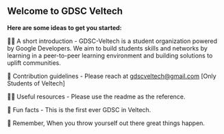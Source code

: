 ## Welcome to GDSC Veltech

**Here are some ideas to get you started:**

🙋‍♀️ A short introduction - GDSC-Veltech is a student organization powered by Google Developers. We aim to build students skills and networks by learning in a peer-to-peer learning environment and building solutions to uplift communities.

🌈 Contribution guidelines - Please reach at gdscveltech@gmail.com [Only Students of Veltech]

👩‍💻 Useful resources - Please use the readme as the reference.

🍿 Fun facts - This is the first ever GDSC in Veltech.

🧙 Remember, When you throw yourself out there great things happen.
